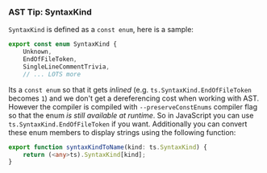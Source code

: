 ### AST Tip: SyntaxKind

`SyntaxKind` is defined as a `const enum`, here is a sample: 

```ts
export const enum SyntaxKind {
    Unknown,
    EndOfFileToken,
    SingleLineCommentTrivia,
    // ... LOTS more
```

Its a `const enum` so that it gets *inlined* (e.g. `ts.SyntaxKind.EndOfFileToken` becomes `1`) and we don't get a dereferencing cost when working with AST. However the compiler is compiled with `--preserveConstEnums` compiler flag so that the enum *is still available at runtime*. So in JavaScript you can use `ts.SyntaxKind.EndOfFileToken` if you want. Additionally you can convert these enum members to display strings using the following function: 

```ts
export function syntaxKindToName(kind: ts.SyntaxKind) {
    return (<any>ts).SyntaxKind[kind];
}
```

